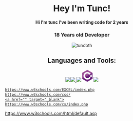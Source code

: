 <h1 align="center" > Hey I'm Tunc! </h1>
<h4 align="center"> Hi I'm tunc I've been writing code for 2 years</h24>
	
<h3 align="center">18 Years old Developer </h3>
<p align="center"><img src="https://komarev.com/ghpvc/?username=tuncbth&label=Profile%20views&color=80ceff&style=flat-square" alt="tuncbth" /></p>

<h2 align="center">Languages and Tools:</h2>

<p align="center"><a href="https://developer.mozilla.org/en-US/docs/Web/JavaScript" target="_blank"><img src="https://camo.githubusercontent.com/442c452cb73752bb1914ce03fce2017056d651a2099696b8594ddf5ccc74825e/68747470733a2f2f63646e2e6a7364656c6976722e6e65742f67682f64657669636f6e732f64657669636f6e2f69636f6e732f6a6176617363726970742f6a6176617363726970742d6f726967696e616c2e737667" width="40px"><a href="https://www.w3schools.com/html/default.asp" target="_blank"><img src="https://camo.githubusercontent.com/da7acacadecf91d6dc02efcd2be086bb6d78ddff19a1b7a0ab2755a6fda8b1e9/68747470733a2f2f63646e2e6a7364656c6976722e6e65742f67682f64657669636f6e732f64657669636f6e2f69636f6e732f68746d6c352f68746d6c352d6f726967696e616c2e737667" width="40px"> <a href="https://www.w3schools.com/css/" target="_blank"><img src="https://camo.githubusercontent.com/2e496d4bfc6f753ddca87b521ce95c88219f77800212ffa6d4401ad368c82170/68747470733a2f2f63646e2e6a7364656c6976722e6e65742f67682f64657669636f6e732f64657669636f6e2f69636f6e732f637373332f637373332d6f726967696e616c2e737667" width="40px"><a href="https://www.w3schools.com/cs/index.php" target="_blank"><a href="https://www.w3schools.com/EXCEL/index.php" target="_blank"><img src="https://raw.githubusercontent.com/devicons/devicon/master/icons/csharp/csharp-original.svg" width="40px"><img src="https://avatars.githubusercontent.com/u/44556874?s=200&v=4" width="48px"></p>
<p align="center">

	https://www.w3schools.com/EXCEL/index.php
	https://www.w3schools.com/css/
	<a href="" target="_blank">
	https://www.w3schools.com/cs/index.php
https://www.w3schools.com/html/default.asp
